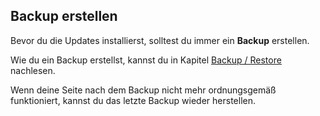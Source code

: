 ## Backup erstellen

Bevor du die Updates installierst, solltest du immer ein **Backup** erstellen.

Wie du ein Backup erstellst, kannst du in Kapitel [Backup / Restore](https://easy-presenter.github.io/easy-presenter/?repository=cw-wordpress-divi&presentation=./90_wordpress_advanced#/3) nachlesen.

Wenn deine Seite nach dem Backup nicht mehr ordnungsgemäß funktioniert, kannst du das letzte Backup wieder herstellen.
